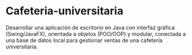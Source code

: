 # Cafeteria-universitaria
Desarrollar una aplicación de escritorio en Java con interfaz gráfica (Swing/JavaFX), orientada a objetos (POO/OOP) y modular, conectada a una base de datos local para gestionar ventas de una cafetería universitaria.
